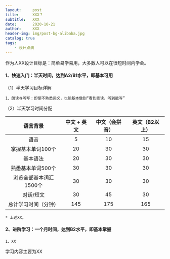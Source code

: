 ```yaml
---
layout:     post
title:      XXX？
subtitle:   XXX
date:       2020-10-21
author:     XXX
header-img: img/post-bg-alibaba.jpg
catalog: true
tags:
    - 设计点滴
---
```


作为人XX设计目标是：简单易学易用，大多数人可以在很短时间内学会。

#### 1、快速入门：半天时间，达到A2/B1水平，即基本可用							
（1）半天学习目标详解				
	
	1、朗读与听写：即使不熟悉词义，也能基本做到“看到能读，听到能写”	
				
（2）半天学习时间分配				
	
| 语言背景          | 中文 \+ 英文 | 中文（会拼音） | 英文（B2以上） |
|:-------------:|:--------:|:------:|:--------:|
| 语音            | 5       | 10     | 15       |
| 掌握基本单词100个    | 20       | 30     | 30       |
| 基本语法          | 20       | 30     | 30       |
| 熟悉基本单词500个    | 30       | 30     | 30       |
| 浏览全部基本词汇1500个 | 30       | 30     | 30       |
| 对话/短文         | 30       | 45     | 30       |
| 总计学习时间（分钟）    | 145      | 175    | 165      |
	
	* 上述XX。		
				
#### 2、进阶学习：一个月时间，达到B2水平，即基本掌握
			
	1、XX		
	
学习内容主要为XX			
				



